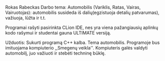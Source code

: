 Rokas Rabeckas
Darbo tema: Automobilis (Variklis, Ratas, Vairas, Vairuotojas):
   automobilis susideda iš dalių(egzistuoja detalių patvarumas), važiuoja, lūžta ir t.t.
   
Programai rašyti pasirinkta CLion IDE, nes yra viena pažangiausių aplinkų kodo rašymui ir studentai gauna ULTIMATE versiją.

Užduotis: Sukurti programą C++ kalba. Tema automobilis. Programoje bus imituojama kompiuterio ,,Smegenų veikla''. Kompiuteris galės valdyti automobilį, juo važiuoti ir stebėti techninę būklę.
